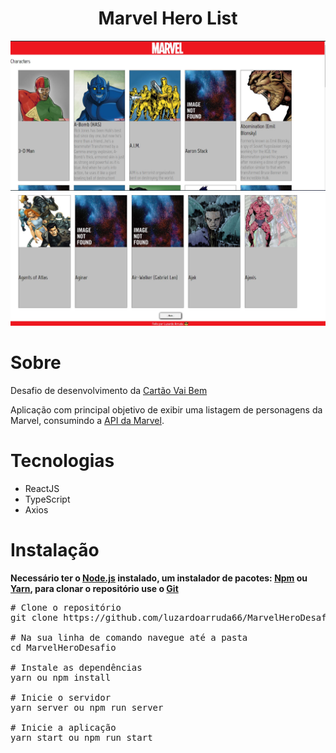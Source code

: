 # <h1 align="center">Marvel Hero List</h1>

<div>
    <img src="/github/print1.JPG">
    <img src="./github/print2.jpg">
</div>

# Sobre

<p>Desafio de desenvolvimento da <a href="https://cartaovaibem.com.br/">Cartão Vai Bem</a></p>

<p>
    Aplicação com principal objetivo de exibir uma listagem de personagens da Marvel, consumindo a <a href='https://developer.marvel.com/'>API da Marvel</a>.
</p>

# Tecnologias

<ul>
    <li>ReactJS</li>
    <li>TypeScript</li>
    <li>Axios</li>
</ul>

# Instalação

<strong>
    Necessário ter o <a href="https://nodejs.org/en/">Node.js</a> instalado,
    um instalador de pacotes: <a href="https://www.npmjs.com/">Npm</a> ou <a href="https://yarnpkg.com/">Yarn</a>,
    para clonar o repositório use o <a href="https://git-scm.com/">Git</a>
</strong>

<pre>
# Clone o repositório
git clone https://github.com/luzardoarruda66/MarvelHeroDesafio.git

# Na sua linha de comando navegue até a pasta
cd MarvelHeroDesafio

# Instale as dependências
yarn ou npm install

# Inicie o servidor
yarn server ou npm run server

# Inicie a aplicação
yarn start ou npm run start
</pre>
